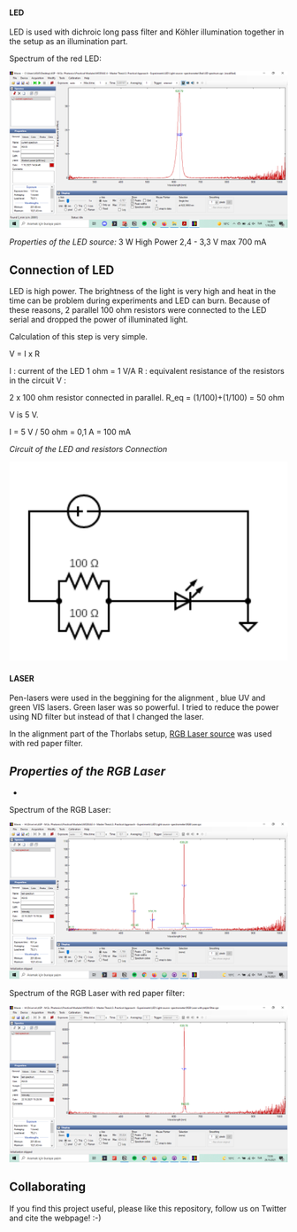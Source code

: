 
#### LED

LED is used with dichroic long pass filter and Köhler illumination together in the setup as an illumination part.


Spectrum of the red LED:

<p align="middle">
<a href="#logo" name="logo"><img src="./IMAGES/red LED spectrum.PNG" width="700"></a>
</p>

*Properties of the LED source:*
    3 W High Power
    2,4 - 3,3 V
    max 700 mA

## Connection of LED

LED is high power. The brightness of the light is very high and heat in the time can be problem during experiments and LED can burn. Because of these reasons, 2 parallel 100 ohm resistors were connected to the LED serial and dropped the power of illuminated light.

Calculation of this step is very simple.

V = I  x R

I : current of the LED  1 ohm = 1 V/A
R : equivalent resistance of the resistors in the circuit
V :

2 x 100 ohm resistor connected in parallel.
R_eq = (1/100)+(1/100) = 50 ohm

V is 5 V.

I = 5 V / 50 ohm = 0,1 A = 100 mA

*Circuit of the LED and resistors Connection*
<p align="middle">
<a href="#logo" name="logo"><img src="./IMAGES/LED coonection with resistors.png" width="700"></a>
</p>



#### LASER

Pen-lasers were used in the beggining for the alignment , blue UV and green VIS lasers. Green laser was so powerful. I tried to reduce the power using ND filter but instead of that I changed the laser.

In the alignment part of the Thorlabs setup, [RGB Laser source]() was used with red paper filter.

*Properties of the RGB Laser*
  -
  -

Spectrum of the RGB Laser:

<p align="middle">
<a href="#logo" name="logo"><img src="./IMAGES/RGB Laser spectrum.PNG" width="700"></a>
</p>

Spectrum of the RGB Laser with red paper filter:

<p align="middle">
<a href="#logo" name="logo"><img src="./IMAGES/RGB Laser with paper filter spectrum.PNG" width="700"></a>
</p>


## Collaborating
If you find this project useful, please like this repository, follow us on Twitter and cite the webpage! :-)
